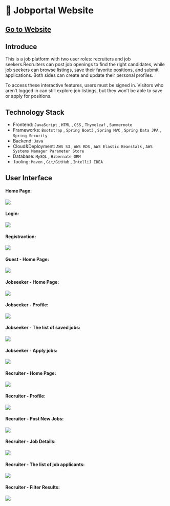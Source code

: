 👔 Jobportal Website
===

[Go to Website](http://jackycoder.us-east-2.elasticbeanstalk.com/)
--

Introduce
---
This is a job platform with two user roles: recruiters and job seekers.Recruiters can post job openings to find the right candidates, while job seekers can browse listings, save their favorite positions, and submit applications. Both sides can create and update their personal profiles.

To access these interactive features, users must be signed in.
Visitors who aren’t logged in can still explore job listings, but they won’t be able to save or apply for positions.


Technology Stack
---
* Frontend: `JavaScript` , `HTML` , `CSS` , `Thymeleaf` , `Summernote`
* Frameworks: `Bootstrap` , `Spring Boot3` , `Spring MVC` , `Spring Data JPA` , `Spring Security`
* Backend: `Java`
* Cloud&Deployment: `AWS S3` , `AWS RDS` , `AWS Elastic Beanstalk` , `AWS Systems Manager Parameter Store`
* Database: `MySQL` , `Hibernate ORM`
* Tooling: `Maven` , `Git/GitHub` , `IntelliJ IDEA`


User Interface
---
    
#### Home Page:
![](photos/homepage.png)

#### Login:
![](photos/login.png)

#### Registraction:
![](photos/register.png)

#### Guest - Home Page:
![](photos/guest.png)

#### Jobseeker - Home Page:
![](photos/jobseeker-homepage.png)

#### Jobseeker - Profile:
![](photos/jobseeker-profile.png)

#### Jobseeker - The list of saved jobs:
![](photos/jobseeker-save-jobs.png)

#### Jobseeker - Apply jobs:
![](photos/jobseeker-apply.png)

#### Recruiter - Home Page:
![](photos/recruiter-homepage.png)

#### Recruiter - Profile:
![](photos/recruiter-profile.png)

#### Recruiter - Post New Jobs:
![](photos/recruiter-post-new-job.png)

#### Recruiter - Job Details:
![](photos/recruiter-job-details.png)

#### Recruiter - The list of job applicants:
![](photos/recruiter-job-applicant-list.png)

#### Recruiter - Filter Results:
![](photos/recruiter-filter-results.png)

